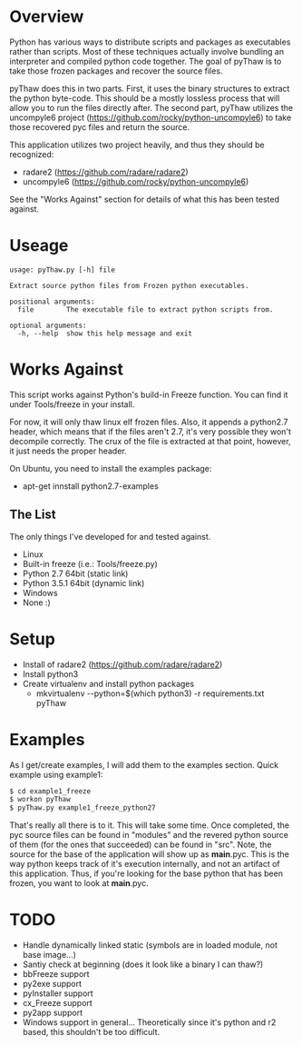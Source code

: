 # Overview
Python has various ways to distribute scripts and packages as executables rather than scripts. Most of these techniques actually involve bundling an interpreter and compiled python code together. The goal of pyThaw is to take those frozen packages and recover the source files.

pyThaw does this in two parts. First, it uses the binary structures to extract the python byte-code. This should be a mostly lossless process that will allow you to run the files directly after. The second part, pyThaw utilizes the uncompyle6 project (https://github.com/rocky/python-uncompyle6) to take those recovered pyc files and return the source.

This application utilizes two project heavily, and thus they should be recognized:

- radare2 (https://github.com/radare/radare2)
- uncompyle6 (https://github.com/rocky/python-uncompyle6)

See the "Works Against" section for details of what this has been tested against.

# Useage
```
usage: pyThaw.py [-h] file

Extract source python files from Frozen python executables.

positional arguments:
  file        The executable file to extract python scripts from.

optional arguments:
  -h, --help  show this help message and exit
```

# Works Against
This script works against Python's build-in Freeze function. You can find it under Tools/freeze in your install.

For now, it will only thaw linux elf frozen files. Also, it appends a python2.7 header, which means that if the files aren't 2.7, it's very possible they won't decompile correctly. The crux of the file is extracted at that point, however, it just needs the proper header.

On Ubuntu, you need to install the examples package:
 - apt-get innstall python2.7-examples

## The List
The only things I've developed for and tested against.

- Linux
 - Built-in freeze (i.e.: Tools/freeze.py)
  - Python 2.7 64bit (static link)
  - Python 3.5.1 64bit (dynamic link)
- Windows
 - None :)

# Setup

- Install of radare2 (https://github.com/radare/radare2)
- Install python3 
- Create virtualenv and install python packages
  - mkvirtualenv --python=$(which python3) -r requirements.txt pyThaw

# Examples
As I get/create examples, I will add them to the examples section. Quick example using example1:

```bash
$ cd example1_freeze
$ workon pyThaw
$ pyThaw.py example1_freeze_python27
```

That's really all there is to it. This will take some time. Once completed, the pyc source files can be found in "modules" and the revered python source of them (for the ones that succeeded) can be found in "src". Note, the source for the base of the application will show up as __main__.pyc. This is the way python keeps track of it's execution internally, and not an artifact of this application. Thus, if you're looking for the base python that has been frozen, you want to look at __main__.pyc.


# TODO

- Handle dynamically linked static (symbols are in loaded module, not base image...)
- Santiy check at beginning (does it look like a binary I can thaw?)
- bbFreeze support
- py2exe support
- pyInstaller support
- cx_Freeze support
- py2app support
- Windows support in general... Theoretically since it's python and r2 based, this shouldn't be too difficult.



